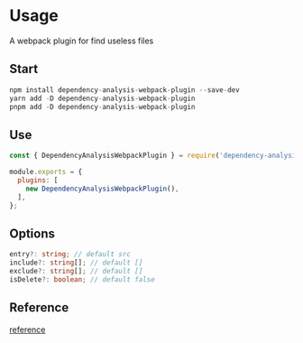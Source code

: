 # Usage

A webpack plugin for find useless files

## Start

```js
npm install dependency-analysis-webpack-plugin --save-dev
yarn add -D dependency-analysis-webpack-plugin
pnpm add -D dependency-analysis-webpack-plugin
```

## Use

```js
const { DependencyAnalysisWebpackPlugin } = require('dependency-analysis-webpack-plugin');

module.exports = {
  plugins: [
    new DependencyAnalysisWebpackPlugin(),
  ],
};
```

## Options

```typescript
entry?: string; // default src
include?: string[]; // default []
exclude?: string[]; // default []
isDelete?: boolean; // default false
```

## Reference

[reference](https://s1.zhuanstatic.com/common/u/article-dependencyAnalysisPlugin.js)
